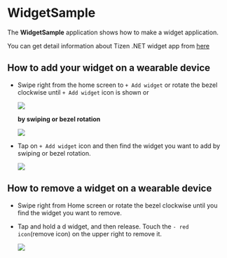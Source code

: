 # WidgetSample

The **WidgetSample** application shows how to make a widget application.

You can get detail information about Tizen .NET widget app from [here][dotnet_widget_app]

## How to add your widget on a wearable device
- Swipe right from the home screen to `+ Add widget` or rotate the bezel clockwise until `+ Add widget` icon is shown or 


    ![][home_screen]

    **by swiping or bezel rotation**

    ![][add_widget]

- Tap on `+ Add widget` icon and then find the widget you want to add by swiping or bezel rotation.

    ![][find_widget]

  
## How to remove a widget on a wearable device
- Swipe right from Home screen or rotate the bezel clockwise until you find the widget you want to remove.

- Tap and hold a d widget, and then release. Touch the `- red icon`(remove icon) on the upper right to remove it.

    ![][remove_widget]

[dotnet_widget_app]: https://developer.tizen.org/development/guides/.net-application/application-management/applications/widget-application
[home_screen]: ./screenshots/home_screen.png
[add_widget]: ./screenshots/add_widget.png
[find_widget]: ./screenshots/find_my_widget_icon.png
[remove_widget]: ./screenshots/remove_widget.png